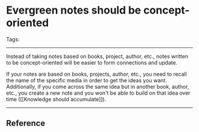 # Evergreen notes should be concept-oriented

Tags:

---

Instead of taking notes based on books, project, author, etc., notes written to be concept-oriented will be easier to form connections and update.

If your notes are based on books, projects, author, etc., you need to recall the name of the specific media in order to get the ideas you want. Additionally, if you come across the same idea but in another book, author, etc., you create a new note and you won't be able to build on that idea over time ([[Knowledge should accumulate]]).

---

## Reference
